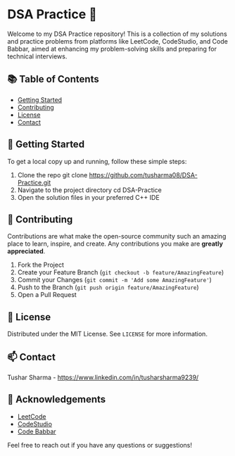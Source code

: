 # DSA Practice 🚀

Welcome to my DSA Practice repository! This is a collection of my solutions and practice problems from platforms like LeetCode, CodeStudio, and Code Babbar, aimed at enhancing my problem-solving skills and preparing for technical interviews.

## 📚 Table of Contents

- [Getting Started](#getting-started)
- [Contributing](#contributing)
- [License](#license)
- [Contact](#contact)

## 🚀 Getting Started

To get a local copy up and running, follow these simple steps:

1. Clone the repo
git clone https://github.com/tusharma08/DSA-Practice.git
2. Navigate to the project directory
cd DSA-Practice
3. Open the solution files in your preferred C++ IDE

## 🤝 Contributing

Contributions are what make the open-source community such an amazing place to learn, inspire, and create. Any contributions you make are **greatly appreciated**.

1. Fork the Project
2. Create your Feature Branch (`git checkout -b feature/AmazingFeature`)
3. Commit your Changes (`git commit -m 'Add some AmazingFeature'`)
4. Push to the Branch (`git push origin feature/AmazingFeature`)
5. Open a Pull Request

## 📝 License

Distributed under the MIT License. See `LICENSE` for more information.

## 📫 Contact

Tushar Sharma - https://www.linkedin.com/in/tusharsharma9239/

## 🙏 Acknowledgements

- [LeetCode](https://leetcode.com/)
- [CodeStudio](https://codestudio.com/)
- [Code Babbar](https://codebabbar.com/)

Feel free to reach out if you have any questions or suggestions!
